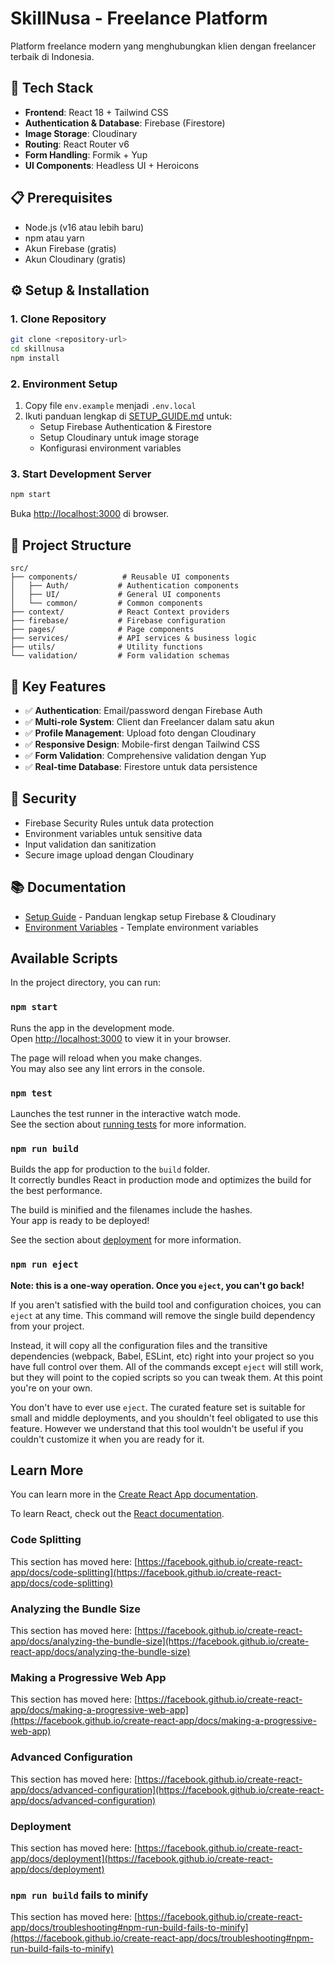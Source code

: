 # SkillNusa - Freelance Platform

Platform freelance modern yang menghubungkan klien dengan freelancer terbaik di Indonesia.

## 🚀 Tech Stack

- **Frontend**: React 18 + Tailwind CSS
- **Authentication & Database**: Firebase (Firestore)
- **Image Storage**: Cloudinary
- **Routing**: React Router v6
- **Form Handling**: Formik + Yup
- **UI Components**: Headless UI + Heroicons

## 📋 Prerequisites

- Node.js (v16 atau lebih baru)
- npm atau yarn
- Akun Firebase (gratis)
- Akun Cloudinary (gratis)

## ⚙️ Setup & Installation

### 1. Clone Repository

```bash
git clone <repository-url>
cd skillnusa
npm install
```

### 2. Environment Setup

1. Copy file `env.example` menjadi `.env.local`
2. Ikuti panduan lengkap di [SETUP_GUIDE.md](./SETUP_GUIDE.md) untuk:
   - Setup Firebase Authentication & Firestore
   - Setup Cloudinary untuk image storage
   - Konfigurasi environment variables

### 3. Start Development Server

```bash
npm start
```

Buka [http://localhost:3000](http://localhost:3000) di browser.

## 📁 Project Structure

```
src/
├── components/          # Reusable UI components
│   ├── Auth/           # Authentication components
│   ├── UI/             # General UI components
│   └── common/         # Common components
├── context/            # React Context providers
├── firebase/           # Firebase configuration
├── pages/              # Page components
├── services/           # API services & business logic
├── utils/              # Utility functions
└── validation/         # Form validation schemas
```

## 🔧 Key Features

- ✅ **Authentication**: Email/password dengan Firebase Auth
- ✅ **Multi-role System**: Client dan Freelancer dalam satu akun
- ✅ **Profile Management**: Upload foto dengan Cloudinary
- ✅ **Responsive Design**: Mobile-first dengan Tailwind CSS
- ✅ **Form Validation**: Comprehensive validation dengan Yup
- ✅ **Real-time Database**: Firestore untuk data persistence

## 🔐 Security

- Firebase Security Rules untuk data protection
- Environment variables untuk sensitive data
- Input validation dan sanitization
- Secure image upload dengan Cloudinary

## 📚 Documentation

- [Setup Guide](./SETUP_GUIDE.md) - Panduan lengkap setup Firebase & Cloudinary
- [Environment Variables](./env.example) - Template environment variables

## Available Scripts

In the project directory, you can run:

### `npm start`

Runs the app in the development mode.\
Open [http://localhost:3000](http://localhost:3000) to view it in your browser.

The page will reload when you make changes.\
You may also see any lint errors in the console.

### `npm test`

Launches the test runner in the interactive watch mode.\
See the section about [running tests](https://facebook.github.io/create-react-app/docs/running-tests) for more information.

### `npm run build`

Builds the app for production to the `build` folder.\
It correctly bundles React in production mode and optimizes the build for the best performance.

The build is minified and the filenames include the hashes.\
Your app is ready to be deployed!

See the section about [deployment](https://facebook.github.io/create-react-app/docs/deployment) for more information.

### `npm run eject`

**Note: this is a one-way operation. Once you `eject`, you can't go back!**

If you aren't satisfied with the build tool and configuration choices, you can `eject` at any time. This command will remove the single build dependency from your project.

Instead, it will copy all the configuration files and the transitive dependencies (webpack, Babel, ESLint, etc) right into your project so you have full control over them. All of the commands except `eject` will still work, but they will point to the copied scripts so you can tweak them. At this point you're on your own.

You don't have to ever use `eject`. The curated feature set is suitable for small and middle deployments, and you shouldn't feel obligated to use this feature. However we understand that this tool wouldn't be useful if you couldn't customize it when you are ready for it.

## Learn More

You can learn more in the [Create React App documentation](https://facebook.github.io/create-react-app/docs/getting-started).

To learn React, check out the [React documentation](https://reactjs.org/).

### Code Splitting

This section has moved here: [https://facebook.github.io/create-react-app/docs/code-splitting](https://facebook.github.io/create-react-app/docs/code-splitting)

### Analyzing the Bundle Size

This section has moved here: [https://facebook.github.io/create-react-app/docs/analyzing-the-bundle-size](https://facebook.github.io/create-react-app/docs/analyzing-the-bundle-size)

### Making a Progressive Web App

This section has moved here: [https://facebook.github.io/create-react-app/docs/making-a-progressive-web-app](https://facebook.github.io/create-react-app/docs/making-a-progressive-web-app)

### Advanced Configuration

This section has moved here: [https://facebook.github.io/create-react-app/docs/advanced-configuration](https://facebook.github.io/create-react-app/docs/advanced-configuration)

### Deployment

This section has moved here: [https://facebook.github.io/create-react-app/docs/deployment](https://facebook.github.io/create-react-app/docs/deployment)

### `npm run build` fails to minify

This section has moved here: [https://facebook.github.io/create-react-app/docs/troubleshooting#npm-run-build-fails-to-minify](https://facebook.github.io/create-react-app/docs/troubleshooting#npm-run-build-fails-to-minify)
